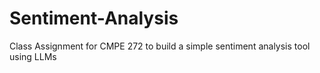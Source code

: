 # Sentiment-Analysis
Class Assignment for CMPE 272 to build a simple sentiment analysis tool using LLMs
